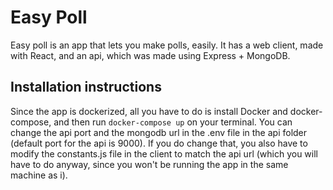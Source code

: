 # Easy Poll

Easy poll is an app that lets you make polls, easily. It has a web client, made with React, and an api, which was made using Express + MongoDB.

## Installation instructions
Since the app is dockerized, all you have to do is install Docker and docker-compose, and then run `docker-compose up` on your terminal.
You can change the api port and the mongodb url in the .env file in the api folder (default port for the api is 9000).
If you do change that, you also have to modify the constants.js file in the client to match the api url (which you will have to do anyway, since you won't be running the app in the same machine as i).